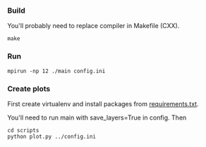 ### Build

You'll probably need to replace compiler in Makefile (CXX).

```
make
```

### Run

```
mpirun -np 12 ./main config.ini
```

### Create plots

First create virtualenv and install packages from [requirements.txt](https://github.com/shorohml/SuperComp/blob/master/requirements.txt).

You'll need to run main with save_layers=True in config. Then
```
cd scripts 
python plot.py ../config.ini
```